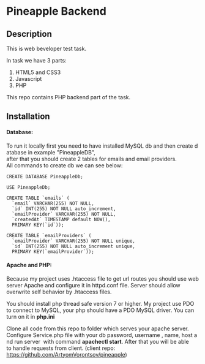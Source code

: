 # Pineapple Backend

## Description
This is web beveloper test task. 

In task we have 3 parts: 

1. HTML5 and CSS3
2. Javascript
3. PHP

This repo contains PHP backend part of the task.

## Installation

#### Database:
To run it locally first you need to have installed MySQL db and then create database in example "PineappleDB", 
after that you should create 2 tables for emails and email providers.
All commands to create db we can see below:
```
CREATE DATABASE PineappleDb;

USE PineappleDb;

CREATE TABLE `emails` (
  `email` VARCHAR(255) NOT NULL,    
  `id` INT(255) NOT NULL auto_increment,    
  `emailProvider` VARCHAR(255) NOT NULL,    
  `createdAt` TIMESTAMP default NOW(),
  PRIMARY KEY(`id`));
  
CREATE TABLE `emailProviders` (
  `emailProvider` VARCHAR(255) NOT NULL unique,
  `id` INT(255) NOT NULL auto_increment unique,
  PRIMARY KEY(`emailProvider`));
```

#### Apache and PHP:

Because my project uses .htaccess file to get url routes you should use webserver Apache and
configure it in httpd.conf file.
Server should allow overwrite self behavior by .htaccess files.

You should install php thread safe version 7 or higher.
My project use PDO to connect to MySQL, your php should have a PDO MySQL driver. 
You can turn on it in **php.ini**

Clone all code from this repo to folder which serves your apache server. 
Configure Service.php file with your db password, username , name, host and run server 
with command **apachectl start**. After that you will be able to handle requests from client. 
(client repo: https://github.com/ArtyomVorontsov/pineapple)

